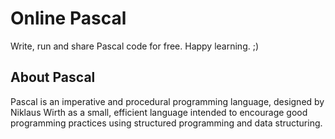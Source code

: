 # Online Pascal

Write, run and share Pascal code for free. Happy learning. ;)

## About Pascal

Pascal is an imperative and procedural programming language, designed by Niklaus Wirth as a small, efficient language intended to encourage good programming practices using structured programming and data structuring.
